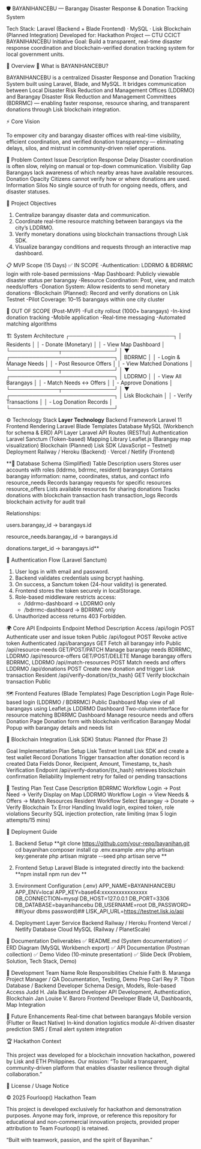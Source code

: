 🛡️ BAYANIHANCEBU — Barangay Disaster Response & Donation Tracking System

Tech Stack: Laravel (Backend + Blade Frontend) · MySQL · Lisk Blockchain (Planned Integration)
Developed for: Hackathon Project — CTU CCICT BAYANIHANCEBU Initiative
Goal: Build a transparent, real-time disaster response coordination and blockchain-verified donation tracking system for local government units.

🎯 Overview
🧩 What is BAYANIHANCEBU?

BAYANIHANCEBU is a centralized Disaster Response and Donation Tracking System built using Laravel, Blade, and MySQL.
It bridges communication between Local Disaster Risk Reduction and Management Offices (LDDRMO) and Barangay Disaster Risk Reduction and Management Committees (BDRRMC) — enabling faster response, resource sharing, and transparent donations through Lisk blockchain integration.

⚡ Core Vision

To empower city and barangay disaster offices with real-time visibility, efficient coordination, and verified donation transparency — eliminating delays, silos, and mistrust in community-driven relief operations.

🚨 Problem Context
Issue	Description
Response Delay	Disaster coordination is often slow, relying on manual or top-down communication.
Visibility Gap	Barangays lack awareness of which nearby areas have available resources.
Donation Opacity	Citizens cannot verify how or where donations are used.
Information Silos	No single source of truth for ongoing needs, offers, and disaster statuses.

🧭 Project Objectives
1. Centralize barangay disaster data and communication.
2. Coordinate real-time resource matching between barangays via the city’s LDDRMO.
3. Verify monetary donations using blockchain transactions through Lisk SDK.
4. Visualize barangay conditions and requests through an interactive map dashboard.

📋 MVP Scope (15 Days)
✅ IN SCOPE
-Authentication: LDDRMO & BDRRMC login with role-based permissions
-Map Dashboard: Publicly viewable disaster status per barangay
-Resource Coordination: Post, view, and match needs/offers
-Donation System: Allow residents to send monetary donations
-Blockchain (Planned): Record and verify donations on Lisk Testnet
-Pilot Coverage: 10–15 barangays within one city cluster

🚫 OUT OF SCOPE (Post-MVP)
-Full city rollout (1000+ barangays)
-In-kind donation tracking
-Mobile application
-Real-time messaging
-Automated matching algorithms

🏗️ System Architecture
 ┌────────────────────────────┐
 │        Residents           │
 │  - Donate (Monetary)       │
 │  - View Map Dashboard      │
 └─────────────┬──────────────┘
               │
               ▼
 ┌────────────────────────────┐
 │         BDRRMC             │
 │  - Login & Manage Needs    │
 │  - Post Resource Offers    │
 │  - View Matched Donations  │
 └─────────────┬──────────────┘
               │
               ▼
 ┌────────────────────────────┐
 │          LDDRMO            │
 │  - View All Barangays      │
 │  - Match Needs ↔ Offers    │
 │  - Approve Donations       │
 └─────────────┬──────────────┘
               │
               ▼
 ┌────────────────────────────┐
 │       Lisk Blockchain      │
 │  - Verify Transactions     │
 │  - Log Donation Records    │
 └────────────────────────────┘

⚙️ Technology Stack
**Layer**	                       **Technology**
Backend Framework	                 Laravel 11
Frontend Rendering		             Laravel Blade Templates
Database			                 MySQL (Workbench for schema & ERD)
API Layer			                 Laravel API Routes (RESTful)
Authentication			             Laravel Sanctum (Token-based)
Mapping Library		                 Leaflet.js (Barangay map visualization)
Blockchain (Planned)			     Lisk SDK (JavaScript – Testnet)
Deployment			                 Railway / Heroku (Backend) · Vercel / Netlify (Frontend)

**🧱 Database Schema (Simplified)
Table	Description
users	Stores user accounts with roles (lddrmo, bdrrmc, resident)
barangays	Contains barangay information: name, coordinates, status, and contact info
resource_needs	Records barangay requests for specific resources
resource_offers	Lists available resources for sharing
donations	Tracks donations with blockchain transaction hash
transaction_logs	Records blockchain activity for audit trail

Relationships:

users.barangay_id → barangays.id

resource_needs.barangay_id → barangays.id

donations.target_id → barangays.id**

🔐 Authentication Flow (Laravel Sanctum)
1. User logs in with email and password.
2. Backend validates credentials using bcrypt hashing.
3. On success, a Sanctum token (24-hour validity) is generated.
4. Frontend stores the token securely in localStorage.
5. Role-based middleware restricts access:
    - /lddrmo-dashboard → LDDRMO only
    - /bdrrmc-dashboard → BDRRMC only
6. Unauthorized access returns 403 Forbidden.

🌍 Core API Endpoints
Endpoint	                      Method          	              Description	                                          Access
/api/login	                        POST          	              Authenticate user and issue token	                      Public
/api/logout	                        POST	                      Revoke active token	                                  Authenticated
/api/barangays	                    GET	                          Fetch all barangay info	                              Public
/api/resource-needs                 GET/POST/PATCH	              Manage barangay needs                              	  BDRRMC, LDDRMO
/api/resource-offers	            GET/POST/DELETE	              Manage barangay offers	                              BDRRMC, LDDRMO
/api/match-resources	            POST	                      Match needs and offers	                              LDDRMO
/api/donations                      POST	                      Create new donation and trigger Lisk transaction	      Resident
/api/verify-donation/{tx_hash}	    GET	                          Verify blockchain transaction	                          Public

🗺️ Frontend Features (Blade Templates)
Page	                    Description
Login Page	                Role-based login (LDDRMO / BDRRMC)
Public Dashboard	        Map view of all barangays using Leaflet.js
LDDRMO Dashboard	        Two-column interface for resource matching
BDRRMC Dashboard	        Manage resource needs and offers
Donation Page	            Donation form with blockchain verification
Barangay Modal	            Popup with barangay details and needs list

🔗 Blockchain Integration (Lisk SDK)
Status: Planned (for Phase 2)

Goal	                              Implementation Plan
Setup Lisk Testnet		              Install Lisk SDK and create a test wallet
Record Donations		              Trigger transaction after donation record is created
Data Fields		                      Donor, Recipient, Amount, Timestamp, tx_hash
Verification	                      Endpoint /api/verify-donation/{tx_hash} retrieves blockchain confirmation
Reliability	                          Implement retry for failed or pending transactions

🧪 Testing Plan
Test Case	               Description
BDRRMC Workflow	           Login → Post Need → Verify Display on Map
LDDRMO Workflow	           Login → View Needs & Offers → Match Resources
Resident Workflow          Select Barangay → Donate → Verify Blockchain Tx
Error Handling	           Invalid login, expired token, role violations
Security	               SQL injection protection, rate limiting (max 5 login attempts/15 mins)

🚀 Deployment Guide
1. Backend Setup
**git clone https://github.com/your-repo/bayanihan.git
cd bayanihan
composer install
cp .env.example .env
php artisan key:generate
php artisan migrate --seed
php artisan serve
**
2. Frontend Setup
Laravel Blade is integrated directly into the backend:
**npm install
npm run dev
**

3. Environment Configuration (.env)
APP_NAME=BAYANIHANCEBU
APP_ENV=local
APP_KEY=base64:xxxxxxxxxxxxxxxx
DB_CONNECTION=mysql
DB_HOST=127.0.0.1
DB_PORT=3306
DB_DATABASE=bayanihancebu
DB_USERNAME=root
DB_PASSWORD= ##(your dbms password)##
LISK_API_URL=https://testnet.lisk.io/api

4. Deployment
Layer	        Service
Backend	        Railway / Heroku
Frontend	    Vercel / Netlify
Database	    Cloud MySQL (Railway / PlanetScale)

📄 Documentation Deliverables
✅ README.md (System documentation)
✅ ERD Diagram (MySQL Workbench export)
✅ API Documentation (Postman collection)
✅ Demo Video (10-minute presentation)
✅ Slide Deck (Problem, Solution, Tech Stack, Demo)

👥 Development Team
Name	                    Role                    	    Responsibilities
Chelsie Faith B. Maranga	Project Manager / QA	        Documentation, Testing, Demo Prep
Carl Rey P. Tibon	        Database / Backend Developer	Schema Design, Models, Role-based Access
Judd H. Jala	            Backend Developer	            API Development, Authentication, Blockchain
Jan Louise V. Baroro    	Frontend Developer	            Blade UI, Dashboards, Map Integration

🌱 Future Enhancements
Real-time chat between barangays
Mobile version (Flutter or React Native)
In-kind donation logistics module
AI-driven disaster prediction
SMS / Email alert system integration

🏆 Hackathon Context

This project was developed for a blockchain innovation hackathon, powered by Lisk and ETH Philippines.
Our mission: “To build a transparent, community-driven platform that enables disaster resilience through digital collaboration.”

🪪 License / Usage Notice

© 2025 Fourloop() Hackathon Team

This project is developed exclusively for hackathon and demonstration purposes.
Anyone may fork, improve, or reference this repository for educational and non-commercial innovation projects, provided proper attribution to Team Fourloop() is retained.

“Built with teamwork, passion, and the spirit of Bayanihan.”

